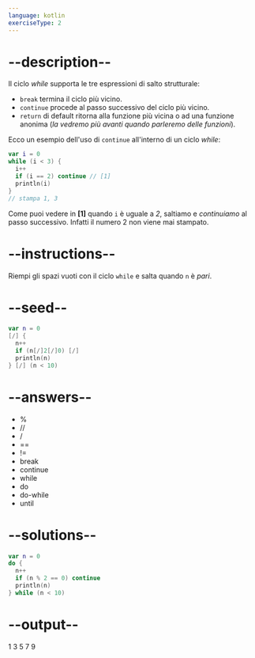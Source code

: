 ```yaml
---
language: kotlin
exerciseType: 2
---
```


# --description--

Il ciclo _while_ supporta le tre espressioni di salto strutturale:
- `break` termina il ciclo più vicino.
- `continue` procede al passo successivo del ciclo più vicino.
- `return` di default ritorna alla funzione più vicina o ad una funzione anonima (_la vedremo più avanti quando parleremo delle funzioni_).

Ecco un esempio dell'uso di `continue` all'interno di un ciclo _while_:
```kotlin
var i = 0
while (i < 3) {
  i++
  if (i == 2) continue // [1]
  println(i)
}
// stampa 1, 3
```

Come puoi vedere in __[1]__ quando `i` è uguale a _2_, saltiamo e _continuiamo_ al passo successivo. Infatti il numero 2 non viene mai stampato.

# --instructions--

Riempi gli spazi vuoti con il ciclo `while` e salta quando `n` è _pari_.

# --seed--

```kotlin
var n = 0
[/] {
  n++
  if (n[/]2[/]0) [/]
  println(n)
} [/] (n < 10)
```

# --answers--

-  % 
-  // 
-  / 
-  == 
-  != 
- break
- continue
- while
- do
- do-while
- until


# --solutions--

```kotlin
var n = 0
do {
  n++
  if (n % 2 == 0) continue
  println(n)
} while (n < 10)
```

# --output--

1
3
5
7
9
